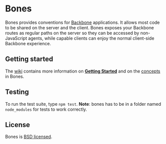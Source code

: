 # Bones

Bones provides conventions for [Backbone](http://documentcloud.github.com/backbone/) applications. It allows most code to be shared on the server and the client. Bones exposes your Backbone routes as regular paths on the server so they can be accessed by non-JavaScript agents, while capable clients can enjoy the normal client-side Backbone experience.

## Getting started

The [wiki](https://github.com/developmentseed/bones/wiki) contains more information on [**Getting Started**](https://github.com/developmentseed/bones/wiki/Getting-Started) and on the [concepts](https://github.com/developmentseed/bones/wiki/Plugin-Architecture) in Bones.

## Testing

To run the test suite, type `npm test`. **Note**: bones has to be in a folder named `node_modules` for tests to work correctly.

## License

Bones is [BSD licensed](https://github.com/developmentseed/bones/raw/master/LICENSE).